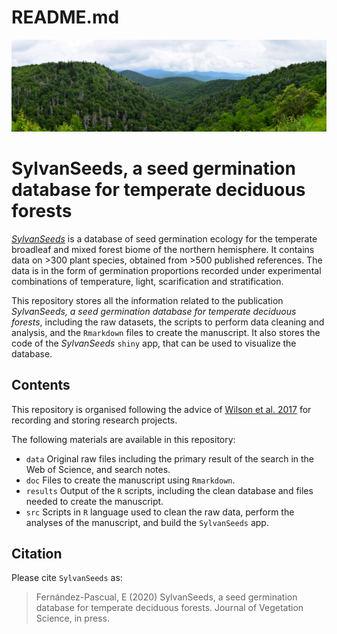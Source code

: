 README.md
================

![SylvanSeeds](data/2017070313%20Blue%20Ridge%20Parkway%20small.JPG)

# SylvanSeeds, a seed germination database for temperate deciduous forests

[*SylvanSeeds*](https://efernandezpascual.github.io/home/sylvanseeds.html)
is a database of seed germination ecology for the temperate broadleaf
and mixed forest biome of the northern hemisphere. It contains data on
\>300 plant species, obtained from \>500 published references. The data
is in the form of germination proportions recorded under experimental
combinations of temperature, light, scarification and stratification.

This repository stores all the information related to the publication
*SylvanSeeds, a seed germination database for temperate deciduous
forests*, including the raw datasets, the scripts to perform data
cleaning and analysis, and the `Rmarkdown` files to create the
manuscript. It also stores the code of the *SylvanSeeds* `shiny` app,
that can be used to visualize the database.

## Contents

This repository is organised following the advice of [Wilson et
al. 2017](https://doi.org/10.1371/journal.pcbi.1005510) for recording
and storing research projects.

The following materials are available in this repository:

  - `data` Original raw files including the primary result of the search
    in the Web of Science, and search notes.
  - `doc` Files to create the manuscript using `Rmarkdown`.
  - `results` Output of the `R` scripts, including the clean database
    and files needed to create the manuscript.
  - `src` Scripts in `R` language used to clean the raw data, perform
    the analyses of the manuscript, and build the `SylvanSeeds` app.

## Citation

Please cite `SylvanSeeds` as:

> Fernández-Pascual, E (2020) SylvanSeeds, a seed germination database
> for temperate deciduous forests. Journal of Vegetation Science, in
> press.
